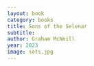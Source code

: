 ```yaml
---
layout: book
category: books
title: Sons of the Selenar
subtitle: 
author: Graham McNeill
year: 2023
image: sots.jpg
---
```

